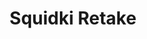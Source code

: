 ---
slug: squidki-retake
title: Squidki Retake
description: "Squidki Retake is an exciting online game. Play for free directly in your browser!"
icon: /images/new_mods/Sprunki Retake.png
url: https://wowtbc.net/sprunkin/retake/index.html
previewImage: /images/new_mods/Sprunki Retake.png
type: new mods

# SEO配置
seo:
  title: "Squidki Retake - Play Free Online Game | Fun Browser Games"
  description: "Squidki Retake - Play this fun online game for free in your browser. No download required!"
  ogImage: "/images/new_mods/Sprunki Retake.png"
  keywords: "squidki-retake, online game, browser game, free game, new mods game, play online"

videoUrls:
  - https://www.youtube.com/embed/example1
  - https://www.youtube.com/embed/example2

whyPlay:
  title: "Why Play Squidki Retake?"
  items:
    - "Immersive Gameplay: Squidki Retake offers an engaging and immersive gaming experience that will keep you entertained for hours"
    - "Challenging Levels: Test your skills with increasingly difficult challenges and obstacles"
    - "Beautiful Graphics: Enjoy stunning visuals and smooth animations that bring the game world to life"
    - "Regular Updates: New content and features are added regularly to keep the game fresh and exciting"
    - "Free to Play: Experience all the fun without spending a penny"
    - "Community Features: Connect with other players, share strategies, and compete for high scores"
    - "Cross-Platform: Play on any device with a web browser, no downloads required"

features:
  title: "Key Features of Squidki Retake"
  image: "/images/new_mods/Sprunki Retake.png"
  items:
    - "Intuitive Controls: Easy to learn controls make Squidki Retake accessible for players of all skill levels"
    - "Multiple Game Modes: Enjoy various gameplay options that provide different challenges and experiences"
    - "Character Customization: Personalize your gaming experience with unique characters and items"
    - "Achievement System: Complete special tasks to earn rewards and recognition"
    - "Leaderboards: Compete with players worldwide and see who can achieve the highest scores"

characteristics:
  title: "Game Characteristics"
  image: "/images/new_mods/Sprunki Retake.png"
  items:
    - "Genre: New mods game with elements of strategy and skill"
    - "Difficulty: Suitable for both casual gamers and those seeking a challenge"
    - "Play Time: Quick sessions or extended gameplay, depending on your preference"
    - "Art Style: Vibrant and engaging visuals that enhance the gaming experience"
    - "Sound Design: Immersive audio that complements the gameplay perfectly"

info: "Squidki Retake is an exciting online game that offers players a unique and engaging gaming experience. With its intuitive controls, stunning visuals, and challenging gameplay, Squidki Retake provides hours of entertainment for players of all ages and skill levels. Whether you're looking for a quick gaming session during a break or an extended play session, Squidki Retake delivers an immersive experience that will keep you coming back for more. The game features multiple levels of increasing difficulty, ensuring that players are constantly challenged as they progress. With regular updates adding new content and features, Squidki Retake remains fresh and exciting, providing endless entertainment options for its growing community of players."

howToPlayIntro: "Welcome to Squidki Retake! This guide will walk you through the basics and help you master the game. Whether you're a beginner or looking to improve your skills, these tips and instructions will enhance your gaming experience."

howToPlaySteps:
  - title: "Getting Started"
    description: "Begin your Squidki Retake adventure by familiarizing yourself with the controls. Use your keyboard or mouse to navigate through the game interface. The tutorial will guide you through the basic mechanics and help you understand the objectives."
  - title: "Understanding the Objectives"
    description: "In Squidki Retake, your main goal is to progress through levels by completing specific objectives. Each level presents unique challenges that require different strategies and approaches."
  - title: "Mastering the Controls"
    description: "Practice using the controls to improve your precision and reaction time. Squidki Retake requires quick reflexes and strategic thinking to overcome obstacles and defeat opponents."
  - title: "Utilizing Power-ups"
    description: "Collect power-ups throughout the game to enhance your abilities and overcome difficult challenges. Each power-up offers unique advantages that can be crucial for success."
  - title: "Developing Strategies"
    description: "As you progress in Squidki Retake, develop effective strategies for different scenarios. Analyze patterns, anticipate challenges, and adapt your approach to maximize your performance."

faq:
  title: "Frequently Asked Questions about Squidki Retake"
  items:
    - question: "Is Squidki Retake free to play?"
      answer: "Yes, Squidki Retake is completely free to play directly in your web browser. No downloads or purchases are required to enjoy the full game experience."
    - question: "Can I play Squidki Retake on mobile devices?"
      answer: "Yes, Squidki Retake is optimized for both desktop and mobile play. You can enjoy the game on any device with a web browser and internet connection."
    - question: "Are there any in-game purchases?"
      answer: "While Squidki Retake is free to play, there may be optional in-game purchases available for cosmetic items or additional features that don't affect core gameplay."
    - question: "How often is Squidki Retake updated?"
      answer: "The developers regularly update Squidki Retake with new content, features, and improvements based on player feedback and game performance."
    - question: "Can I play Squidki Retake offline?"
      answer: "Currently, Squidki Retake requires an internet connection to play as it's a browser-based online game."
    - question: "Is Squidki Retake suitable for children?"
      answer: "Yes, Squidki Retake is designed to be family-friendly and suitable for players of all ages."
    - question: "How do I report bugs or issues?"
      answer: "If you encounter any problems while playing Squidki Retake, you can report them through the game's support page or contact the developers directly through their website."
    - question: "Still Have Questions?"
      answer: "If you have additional questions about Squidki Retake that aren't covered in this FAQ, please visit our support center or contact our customer service team for assistance."
---